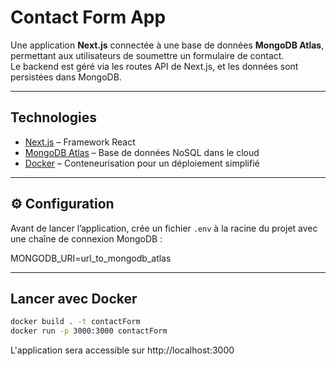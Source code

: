 # Contact Form App

Une application **Next.js** connectée à une base de données **MongoDB Atlas**, permettant aux utilisateurs de soumettre un formulaire de contact.  
Le backend est géré via les routes API de Next.js, et les données sont persistées dans MongoDB.

---

## Technologies

- [Next.js](https://nextjs.org/) – Framework React
- [MongoDB Atlas](https://www.mongodb.com/cloud/atlas) – Base de données NoSQL dans le cloud
- [Docker](https://www.docker.com/) – Conteneurisation pour un déploiement simplifié

---

## ⚙️ Configuration

Avant de lancer l’application, crée un fichier `.env` à la racine du projet avec une chaîne de connexion MongoDB :

MONGODB_URI=url_to_mongodb_atlas

 ---

##  Lancer avec Docker

```bash
docker build . -t contactForm
docker run -p 3000:3000 contactForm
```

L'application sera accessible sur http://localhost:3000

